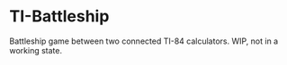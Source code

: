 # TI-Battleship
Battleship game between two connected TI-84 calculators. WIP, not in a working state.
